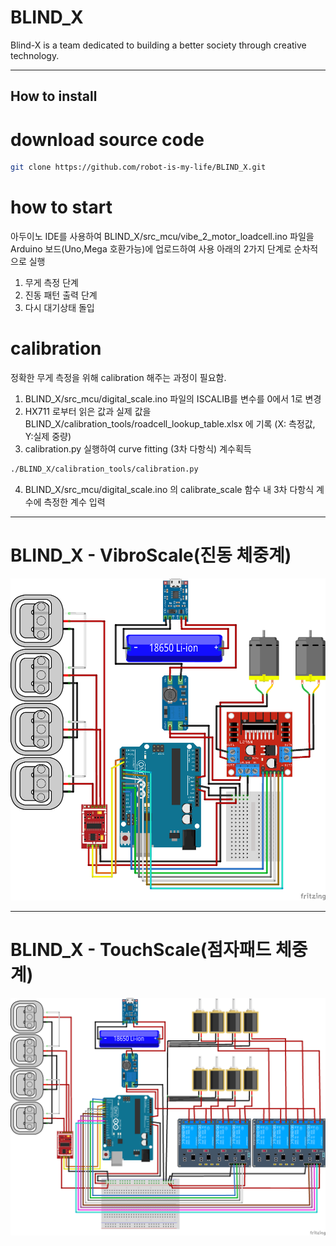 # BLIND_X
Blind-X is a team dedicated to building a better society through creative technology.

---
## How to install

# download source code
```bash
git clone https://github.com/robot-is-my-life/BLIND_X.git
```
# how to start
아두이노 IDE를 사용하여 BLIND_X/src_mcu/vibe_2_motor_loadcell.ino 파일을 Arduino 보드(Uno,Mega 호환가능)에 업로드하여 사용 
아래의 2가지 단계로 순차적으로 실행
1. 무게 측정 단계
2. 진동 패턴 출력 단계
3. 다시 대기상태 돌입

# calibration
정확한 무게 측정을 위해 calibration 해주는 과정이 필요함.

 1. BLIND_X/src_mcu/digital_scale.ino 파일의 ISCALIB를 변수를 0에서 1로 변경
 2. HX711 로부터 읽은 값과 실제 값을 BLIND_X/calibration_tools/roadcell_lookup_table.xlsx 에 기록 (X: 측정값, Y:실제 중량)
 3. calibration.py 실행하여 curve fitting (3차 다항식) 계수획득 
```bash
./BLIND_X/calibration_tools/calibration.py
```
 4. BLIND_X/src_mcu/digital_scale.ino 의  calibrate_scale 함수 내 3차 다항식 계수에 측정한 계수 입력

---

# BLIND_X - VibroScale(진동 체중계)
![diagram-VibroScale](images/diagram_vib.png)


---

# BLIND_X - TouchScale(점자패드 체중계)
![diagram-TouchScale](images/diagram_braile.png)
